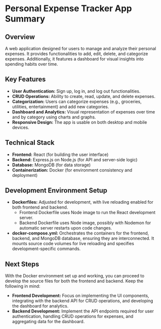 # Personal Expense Tracker App Summary

## Overview
A web application designed for users to manage and analyze their personal expenses. It provides functionalities to add, edit, delete, and categorize expenses. Additionally, it features a dashboard for visual insights into spending habits over time.

## Key Features
- **User Authentication:** Sign up, log in, and log out functionalities.
- **CRUD Operations:** Ability to create, read, update, and delete expenses.
- **Categorization:** Users can categorize expenses (e.g., groceries, utilities, entertainment) and add new categories.
- **Dashboard and Analytics:** Visual representation of expenses over time and by category using charts and graphs.
- **Responsive Design:** The app is usable on both desktop and mobile devices.

## Technical Stack
- **Frontend:** React (for building the user interface)
- **Backend:** Express.js on Node.js (for API and server-side logic)
- **Database:** MongoDB (for data storage)
- **Containerization:** Docker (for environment consistency and deployment)

## Development Environment Setup
- **Dockerfiles:** Adjusted for development, with live reloading enabled for both frontend and backend.
  - Frontend Dockerfile uses Node image to run the React development server.
  - Backend Dockerfile uses Node image, possibly with Nodemon for automatic server restarts upon code changes.
- **docker-compose.yml:** Orchestrates the containers for the frontend, backend, and MongoDB database, ensuring they are interconnected. It mounts source code volumes for live reloading and specifies development-specific commands.

## Next Steps
With the Docker environment set up and working, you can proceed to develop the source files for both the frontend and backend. Keep the following in mind:
- **Frontend Development:** Focus on implementing the UI components, integrating with the backend API for CRUD operations, and developing the dashboard for analytics.
- **Backend Development:** Implement the API endpoints required for user authentication, handling CRUD operations for expenses, and aggregating data for the dashboard.


